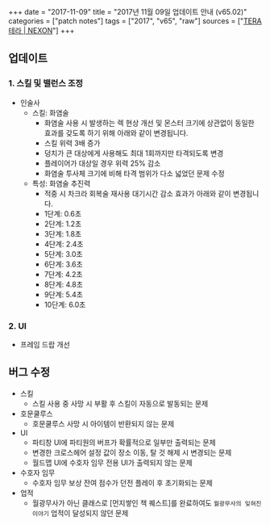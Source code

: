 +++
date = "2017-11-09"
title = "2017년 11월 09일 업데이트 안내 (v65.02)"
categories = ["patch notes"]
tags = ["2017", "v65", "raw"]
sources = ["[TERA 테라 | NEXON](http://tera.nexon.com/news/update/view.aspx?n4articlesn=305)"]
+++

## 업데이트

### **1.** 스킬 및 밸런스 조정
- 인술사
  - 스킬: 화염술
    - 화염술 사용 시 발생하는 렉 현상 개선 및 몬스터 크기에 상관없이 동일한 효과를 갖도록 하기 위해 아래와 같이 변경됩니다.
    - 스킬 위력 3배 증가
    - 덩치가 큰 대상에게 사용해도 최대 1회까지만 타격되도록 변경
    - 플레이어가 대상일 경우 위력 25% 감소
    - 화염술 투사체 크기에 비해 타격 범위가 다소 넓었던 문제 수정
  - 특성: 화염술 추진력
    - 적중 시 차크라 회복술 재사용 대기시간 감소 효과가 아래와 같이 변경됩니다.
    - 1단계: 0.6초
    - 2단계: 1.2초
    - 3단계: 1.8초
    - 4단계: 2.4초
    - 5단계: 3.0초
    - 6단계: 3.6초
    - 7단계: 4.2초
    - 8단계: 4.8초
    - 9단계: 5.4초
    - 10단계: 6.0초

### **2.** UI
- 프레임 드랍 개선

## 버그 수정

- 스킬
  - 스킬 사용 중 사망 시 부활 후 스킬이 자동으로 발동되는 문제
- 호문쿨루스
  - 호문쿨루스 사망 시 아이템이 반환되지 않는 문제
- UI
  - 파티창 UI에 파티원의 버프가 확률적으로 일부만 출력되는 문제
  - 변경한 크로스헤어 설정 값이 장소 이동, 탈 것 해제 시 변경되는 문제
  - 월드맵 UI에 수호자 임무 전용 UI가 출력되지 않는 문제
- 수호자 임무
  - 수호자 임무 보상 잔여 점수가 던전 플레이 후 초기화되는 문제
- 업적
  - 월광무사가 아닌 클래스로 [먼지쌓인 책 퀘스트]를 완료하여도 `월광무사의 잊혀진 이야기` 업적이 달성되지 않던 문제
